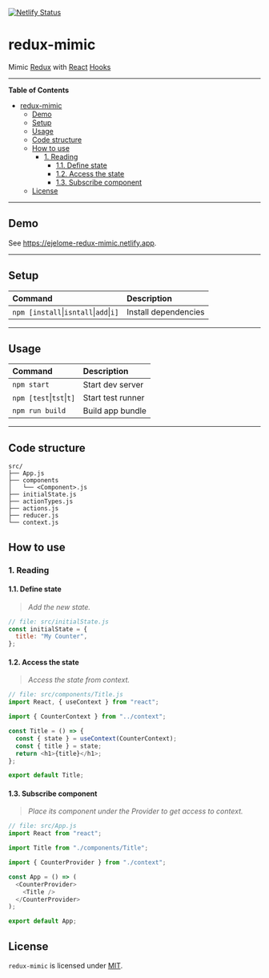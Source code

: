 [![Netlify Status](https://api.netlify.com/api/v1/badges/b4804ac9-fbc3-4707-83f8-4ae2e522c328/deploy-status)](https://app.netlify.com/sites/ejelome-redux-mimic/deploys)

# redux-mimic

Mimic [Redux](https://redux.js.org) with [React](https://reactjs.org) [Hooks](https://reactjs.org/docs/hooks-intro.html)

---

<!-- markdown-toc start - Don't edit this section. Run M-x markdown-toc-refresh-toc -->

**Table of Contents**

- [redux-mimic](#redux-mimic)
  - [Demo](#demo)
  - [Setup](#setup)
  - [Usage](#usage)
  - [Code structure](#code-structure)
  - [How to use](#how-to-use)
    - [1. Reading](#1-reading)
      - [1.1. Define state](#11-define-state)
      - [1.2. Access the state](#12-access-the-state)
      - [1.3. Subscribe component](#13-subscribe-component)
  - [License](#license)

<!-- markdown-toc end -->

---

## Demo

See <https://ejelome-redux-mimic.netlify.app>.

---

## Setup

| Command                                            | Description          |
| :------------------------------------------------- | :------------------- |
| `npm [install`&vert;`isntall`&vert;`add`&vert;`i]` | Install dependencies |

---

## Usage

| Command                          | Description       |
| :------------------------------- | :---------------- |
| `npm start`                      | Start dev server  |
| `npm [test`&vert;`tst`&vert;`t]` | Start test runner |
| `npm run build`                  | Build app bundle  |

---

## Code structure

```shell
src/
├── App.js
├── components
│   └── <Component>.js
├── initialState.js
├── actionTypes.js
├── actions.js
├── reducer.js
└── context.js
```

## How to use

### 1. Reading

#### 1.1. Define state

> _Add the new state._

```javascript
// file: src/initialState.js
const initialState = {
  title: "My Counter",
};
```

#### 1.2. Access the state

> _Access the state from context._

```javascript
// file: src/components/Title.js
import React, { useContext } from "react";

import { CounterContext } from "../context";

const Title = () => {
  const { state } = useContext(CounterContext);
  const { title } = state;
  return <h1>{title}</h1>;
};

export default Title;
```

#### 1.3. Subscribe component

> _Place its component under the Provider to get access to context._

```javascript
// file: src/App.js
import React from "react";

import Title from "./components/Title";

import { CounterProvider } from "./context";

const App = () => (
  <CounterProvider>
    <Title />
  </CounterProvider>
);

export default App;
```

## License

`redux-mimic` is licensed under [MIT](./LICENSE).
